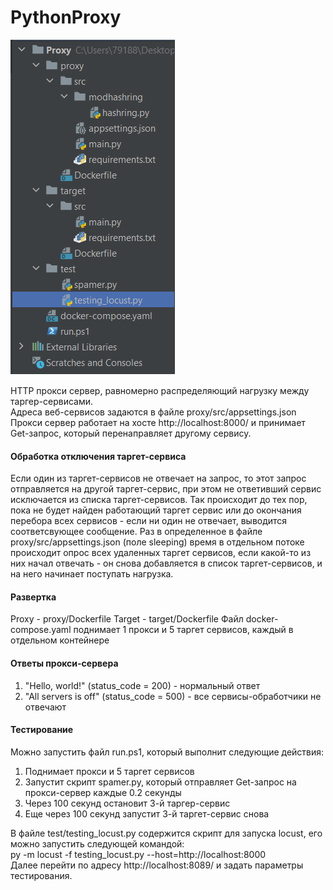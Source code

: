# PythonProxy

![alt text](https://github.com/SSA-hub/PythonProxy/blob/master/image.png)

HTTP прокси сервер, равномерно распределяющий нагрузку между таргер-сервисами.  
Адреса веб-сервисов задаются в файле proxy/src/appsettings.json  
Прокси сервер работает на хосте http://localhost:8000/ и принимает Get-запрос, который перенаправляет другому сервису.  

#### Обработка отключения таргет-сервиса
Если один из таргет-сервисов не отвечает на запрос, то этот запрос отправляется на другой таргет-сервис, при этом не ответивший сервис исключается из списка таргет-сервисов. Так происходит до тех пор, пока не будет найден работающий таргет сервис или до окончания перебора всех сервисов - если ни один не отвечает, выводится соответсвующее сообщение.
Раз в определенное в файле proxy/src/appsettings.json (поле sleeping) время в отдельном потоке происходит опрос всех удаленных таргет сервисов, если какой-то из них начал отвечать - он снова добавляется в список таргет-сервисов, и на него начинает поступать нагрузка.  

#### Развертка
Proxy - proxy/Dockerfile
Target - target/Dockerfile
Файл docker-compose.yaml поднимает 1 прокси и 5 таргет сервисов, каждый в отдельном контейнере  

#### Ответы прокси-сервера
1) "Hello, world!" (status_code = 200) - нормальный ответ  
2) "All servers is off" (status_code = 500) - все сервисы-обработчики не отвечают  

#### Тестирование  
Можно запустить файл run.ps1, который выполнит следующие действия:  
1) Поднимает прокси и 5 таргет сервисов  
2) Запустит скрипт spamer.py, который отправляет Get-запрос на прокси-сервер каждые 0.2 секунды  
3) Через 100 секунд остановит 3-й таргер-сервис  
4) Еще через 100 секунд запустит 3-й таргет-сервис снова  
  
В файле test/testing_locust.py содержится скрипт для запуска locust, его можно запустить следующей командой:  
py -m locust -f testing_locust.py --host=http://localhost:8000  
Далее перейти по адресу http://localhost:8089/ и задать параметры тестирования.
